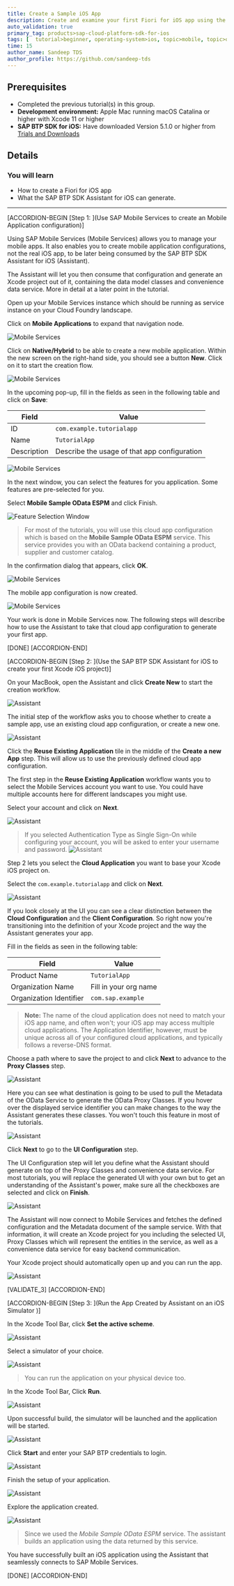 ```yaml
---
title: Create a Sample iOS App
description: Create and examine your first Fiori for iOS app using the SAP BTP SDK Assistant for iOS connecting against a sample service.
auto_validation: true
primary_tag: products>sap-cloud-platform-sdk-for-ios
tags: [  tutorial>beginner, operating-system>ios, topic>mobile, topic>odata, products>sap-business-technology-platform, products>sap-cloud-platform-sdk-for-ios, products>sap-mobile-services ]
time: 15
author_name: Sandeep TDS
author_profile: https://github.com/sandeep-tds
---
```


## Prerequisites  
- Completed the previous tutorial(s) in this group.
- **Development environment:** Apple Mac running macOS Catalina or higher with Xcode 11 or higher
- **SAP BTP SDK for iOS:** Have downloaded Version 5.1.0 or higher from [Trials and Downloads](https://developers.sap.com/trials-downloads.html?search=sdk%20for%20ios)  

## Details
### You will learn  
  - How to create a Fiori for iOS app
  - What the SAP BTP SDK Assistant for iOS can generate.

---

[ACCORDION-BEGIN [Step 1: ](Use SAP Mobile Services to create an Mobile Application configuration)]

Using SAP Mobile Services (Mobile Services) allows you to manage your mobile apps. It also enables you to create mobile application configurations, not the real iOS app, to be later being consumed by the SAP BTP SDK Assistant for iOS (Assistant).

The Assistant will let you then consume that configuration and generate an Xcode project out of it, containing the data model classes and convenience data service. More in detail at a later point in the tutorial.

Open up your Mobile Services instance which should be running as service instance on your Cloud Foundry landscape.

Click on **Mobile Applications** to expand that navigation node.

![Mobile Services](fiori-ios-scpms-create-sample-app-01.png)

Click on **Native/Hybrid** to be able to create a new mobile application. Within the new screen on the right-hand side, you should see a button **New**. Click on it to start the creation flow.

![Mobile Services](fiori-ios-scpms-create-sample-app-02.png)

In the upcoming pop-up, fill in the fields as seen in the following table and click on **Save**:

| Field        | Value           |
| ------------- | ------------- |
| ID      |  `com.example.tutorialapp`
| Name      | `TutorialApp`      |
| Description | Describe the usage of that app configuration |

![Mobile Services](fiori-ios-scpms-create-sample-app-03.png)

In the next window, you can select the features for you application. Some features are pre-selected for you.

Select **Mobile Sample OData ESPM** and click Finish.

![Feature Selection Window](fiori-ios-scpms-create-sample-app-04.png)

> For most of the tutorials, you will use this cloud app configuration which is based on the **Mobile Sample OData ESPM** service. This service provides you with an OData backend containing a product, supplier and customer catalog.

In the confirmation dialog that appears, click **OK**.

![Mobile Services](fiori-ios-scpms-create-sample-app-05.png)

The mobile app configuration is now created.

![Mobile Services](fiori-ios-scpms-create-sample-app-06.png)

Your work is done in Mobile Services now. The following steps will describe how to use the Assistant to take that cloud app configuration to generate your first app.

[DONE]
[ACCORDION-END]

[ACCORDION-BEGIN [Step 2: ](Use the SAP BTP SDK Assistant for iOS to create your first Xcode iOS project)]

On your MacBook, open the Assistant and click **Create New** to start the creation workflow.

![Assistant](fiori-ios-scpms-create-sample-app-07.png)

The initial step of the workflow asks you to choose whether to create a sample app, use an existing cloud app configuration, or create a new one.

![Assistant](fiori-ios-scpms-create-sample-app-08.png)

Click the **Reuse Existing Application** tile in the middle of the **Create a new App** step. This will allow us to use the previously defined cloud app configuration.

The first step in the **Reuse Existing Application** workflow wants you to select the Mobile Services account you want to use. You could have multiple accounts here for different landscapes you might use.

Select your account and click on **Next**.

![Assistant](fiori-ios-scpms-create-sample-app-09.png)

> If you selected Authentication Type as Single Sign-On while configuring your account, you will be asked to enter your username and password.
  ![Assistant](fiori-ios-scpms-create-sample-app-sso.png)

Step 2 lets you select the **Cloud Application** you want to base your Xcode iOS project on.

Select the `com.example.tutorialapp` and click on **Next**.

![Assistant](fiori-ios-scpms-create-sample-app-10.png)

If you look closely at the UI you can see a clear distinction between the **Cloud Configuration** and the **Client Configuration**. So right now you're transitioning into the definition of your Xcode project and the way the Assistant generates your app.

Fill in the fields as seen in the following table:

| Field        | Value           |
| ------------- | ------------- |
| Product Name      |  `TutorialApp`
| Organization Name      | Fill in your org name |
| Organization Identifier | `com.sap.example` |

> **Note:** The name of the cloud application does not need to match your iOS app name, and often won't; your iOS app may access multiple cloud applications. The Application Identifier, however, must be unique across all of your configured cloud applications, and typically follows a reverse-DNS format.

Choose a path where to save the project to and click **Next** to advance to the **Proxy Classes** step.

![Assistant](fiori-ios-scpms-create-sample-app-11.png)

Here you can see what destination is going to be used to pull the Metadata of the OData Service to generate the OData Proxy Classes. If you hover over the displayed service identifier you can make changes to the way the Assistant generates these classes. You won't touch this feature in most of the tutorials.

![Assistant](fiori-ios-scpms-create-sample-app-12.png)

Click **Next** to go to the **UI Configuration** step.

The UI Configuration step will let you define what the Assistant should generate on top of the Proxy Classes and convenience data service. For most tutorials, you will replace the generated UI with your own but to get an understanding of the Assistant's power, make sure all the checkboxes are selected and click on **Finish**.

![Assistant](fiori-ios-scpms-create-sample-app-13.png)

The Assistant will now connect to Mobile Services and fetches the defined configuration and the Metadata document of the sample service. With that information, it will create an Xcode project for you including the selected UI, Proxy Classes which will represent the entities in the service, as well as a convenience data service for easy backend communication.

Your Xcode project should automatically open up and you can run the app.

![Assistant](fiori-ios-scpms-create-sample-app-14.png)

[VALIDATE_3]
[ACCORDION-END]

[ACCORDION-BEGIN [Step 3: ](Run the App Created by Assistant on an iOS Simulator )]

In the Xcode Tool Bar, click **Set the active scheme**.

![Assistant](fiori-ios-scpms-create-sample-app-15.png)

Select a simulator of your choice.

![Assistant](fiori-ios-scpms-create-sample-app-16.png)

> You can run the application on your physical device too.

In the Xcode Tool Bar, Click **Run**.

![Assistant](fiori-ios-scpms-create-sample-app-17.png)

Upon successful build, the simulator will be launched and the application will be started.

![Assistant](fiori-ios-scpms-create-sample-app-18.png)

Click **Start** and enter your SAP BTP credentials to login.

![Assistant](fiori-ios-scpms-create-sample-app-19.gif)

Finish the setup of your application.

![Assistant](fiori-ios-scpms-create-sample-app-20.gif)

Explore the application created.

![Assistant](fiori-ios-scpms-create-sample-app-21.gif)

> Since we used the *Mobile Sample OData ESPM* service. The assistant builds an application using the data returned by this service.

You have successfully built an iOS application using the Assistant that seamlessly connects to SAP Mobile Services.

[DONE]
[ACCORDION-END]
